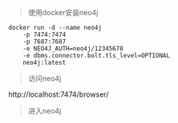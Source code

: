 > 使用docker安装neo4j

```docker
docker run -d --name neo4j 
    -p 7474:7474 
    -p 7687:7687 
    -e NEO4J_AUTH=neo4j/12345678 
    -e dbms.connector.bolt.tls_level=OPTIONAL 
    neo4j:latest
```

> 访问neo4j

http://localhost:7474/browser/

> 进入neo4j

